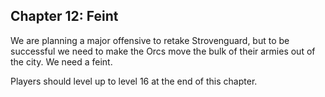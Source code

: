 <div id="chapter12" class="clear-b">
  <h2>Chapter 12: Feint</h2>
  <p>
    We are planning a major offensive to retake Strovenguard, but to be successful we need to make the Orcs move the bulk of their armies out of the city. We need a feint.
  </p>
  <p>
    Players should level up to level 16 at the end of this chapter.
  </p>
</div>